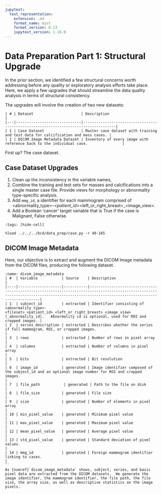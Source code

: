 ```yaml
---
jupytext:
  text_representation:
    extension: .md
    format_name: myst
    format_version: 0.13
    jupytext_version: 1.16.0
---
```


# Data Preparation Part 1: Structural Upgrade

In the prior section, we identified a few structural concerns worth addressing before any quality or exploratory analysis efforts take place. Here, we apply a few upgrades that should streamline the data quality analysis in terms of structural consistency. 

The upgrades will involve the creation of two new datasets:

```{table} Pre-Analysis Case and DICOM Datasets
| # | Dataset                      | Description                                                                         |
|---|------------------------------|-------------------------------------------------------------------------------------|
| 1 | Case Dataset                 | Master case dataset with training and test data for calcification and mass cases. |
| 2 | DICOM Image Metadata Dataset | Inventory of every image with reference back to the individual case.                |
```
First up? The case dataset.

## Case Dataset Upgrades
1.	Clean up the inconsistency in the variable names,
2.	Combine the training and test sets for masses and calcifications into a single master case file. Provide views for morphology or abnormality type-specific analysis.
3.	Add `mmg_id`, a identifier for each mammogram comprised of <abnormality_type>-<fileset>_<patient_id>_<left_or_right_breast>_<image_view>. 
4.	Add a Boolean ‘cancer’ target variable that is True if the case is Malignant, False otherwise.

```{code-cell}
:tags: [hide-cell]

%load ../../../bcd/data_prep/case.py -r 40-165
```

## DICOM Image Metadata

Here, our objective is to extract and augment the DICOM Image metadata from the DICOM files, producing the following dataset. 

```{table} DICOM Image Metadata
:name: dicom_image_metadata
| #  | Variable           | Source    | Description                                                                                                                                                                               |
|----|--------------------|-----------|-------------------------------------------------------------------------------------------------------------------------------------------------------------------------------------------|
| 1  | subject_id         | extracted | Identifier consisting of   <abnormality_type>-<fileset>_<patient_id>_<left_or_right_breast>_<image_view>[_abnormality_id].   Abnormality id is optional, used for ROI and cropped images. |
| 2  | series_description | extracted | Describes whether the series if full mammogram, ROI, or cropped images.                                                                                                                   |
| 3  | rows               | extracted | Number of rows in pixel array                                                                                                                                                             |
| 4  | columns            | extracted | Number of columns in pixel array                                                                                                                                                          |
| 5  | bits               | extracted | Bit resolution                                                                                                                                                                            |
| 6  | image_id           | generated | Image identifier composed of the subject_id and an optional image number for ROI and cropped images.                                                                                    |
| 7  | file_path           | generated | Path to the file on disk                                                                                                                                                                  |
| 8  | file_size          | generated | File size                                                                                                                                                                                 |
| 9  | size               | generated | Number of elements in pixel array                                                                                                                                                         |
| 10 | min_pixel_value    | generated | Minimum pixel value                                                                                                                                                                       |
| 11 | max_pixel_value    | generated | Maximum pixel value                                                                                                                                                                       |
| 12 | mean_pixel_value   | generated | Average pixel value                                                                                                                                                                       |
| 13 | std_pixel_value    | generated | Standard deviation of pixel values.                                                                                                                                                       |
| 14 | mmg_id             | generated | Foreign mammogram identifier linking to cases.                                                                                                                                            |
``
As {numref}`dicom_image_metadata` shows, subject, series, and basic pixel data are extracted from the DICOM datasets.  We generate the image identifier, the mammogram identifier, the file path, the file size, the array size, as well as descriptive statistics on the image pixels.
